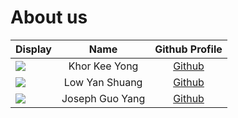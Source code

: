 # About us

Display | Name | Github Profile 
--------|:----:|:--------------:
![](https://via.placeholder.com/100.png?text=Photo) | Khor Kee Yong | [Github](https://github.com/KaydenKhor) 
![](https://via.placeholder.com/100.png?text=Photo) | Low Yan Shuang | [Github](https://github.com/lowyanshuang) 
![](https://via.placeholder.com/100.png?text=Photo) | Joseph Guo Yang | [Github](https://github.com/badfr0g) 

